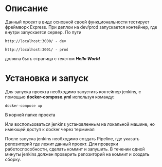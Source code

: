 # Описание 

Данный проект в виде основной своей функциональности тестирует фреймворк Express. При деплои на dev/prod запускается контейнер, где внутри запускается сервер. По пути 

```
http://localhost:3000/ - dev

http://localhost:3001/ - prod
```
должна быть страница с текстом ***Hello World***


# Установка и запуск

Для запуска проекта необходимо запустить контейнер jenkins, с помощью __docker-compose.yml__ используя команду:

```
docker-compose up 
```

В корней папке проекта

Или воспользоваться jenkins установленным на локальной машине, но имеющей доступ к docker через терминал

После запуска jenkins необходимо создать Pipeline, где указать репозиторий где лежит данный проект. Для проверки работоспособности, сделать коммит и запушить. В течении одной минуты jenkins должен проверить репозиторий на коммит и создать сборку. 

